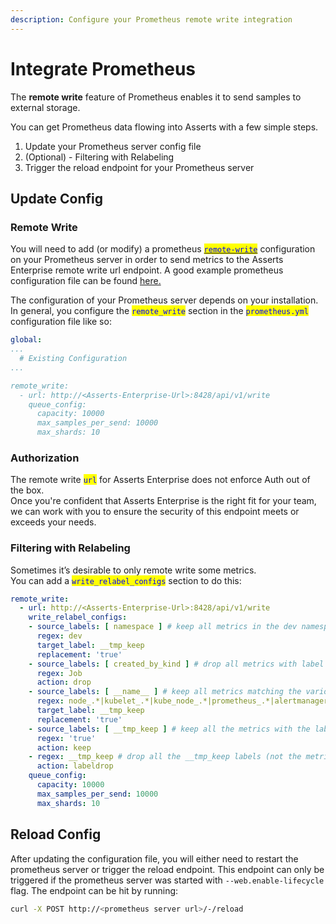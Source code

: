 ```yaml
---
description: Configure your Prometheus remote write integration
---
```


# Integrate Prometheus

The **remote write** feature of Prometheus enables it to send samples to external storage.&#x20;

You can get Prometheus data flowing into Asserts with a few simple steps.

1. Update your Prometheus server config file
2. (Optional) - Filtering with Relabeling
3. Trigger the reload endpoint for your Prometheus server



## Update Config

### Remote Write

You will need to add (or modify) a prometheus [<mark style="color:blue;">`remote-write`</mark>](https://prometheus.io/docs/prometheus/latest/configuration/configuration/#remote\_write) configuration on your Prometheus server in order to send metrics to the Asserts Enterprise remote write url endpoint. A good example prometheus configuration file can be found [here.](https://github.com/prometheus/prometheus/blob/main/config/testdata/conf.good.yml)

The configuration of your Prometheus server depends on your installation. In general, you configure the <mark style="color:blue;">`remote_write`</mark> section in the <mark style="color:blue;">`prometheus.yml`</mark> configuration file like so:

```yaml
global:
...
  # Existing Configuration
...

remote_write:
  - url: http://<Asserts-Enterprise-Url>:8428/api/v1/write
    queue_config:
      capacity: 10000
      max_samples_per_send: 10000
      max_shards: 10
```

### Authorization

The remote write <mark style="color:blue;">`url`</mark> for Asserts Enterprise does not enforce Auth out of the box.\
Once you're confident that Asserts Enterprise is the right fit for your team, we can work with you to ensure the security of this endpoint meets or exceeds your needs.

### Filtering with Relabeling

Sometimes it’s desirable to only remote write some metrics. \
You can add a <mark style="color:blue;">`write_relabel_configs`</mark> section to do this:

```yaml
remote_write:
  - url: http://<Asserts-Enterprise-Url>:8428/api/v1/write
    write_relabel_configs:
    - source_labels: [ namespace ] # keep all metrics in the dev namespace
      regex: dev
      target_label: __tmp_keep
      replacement: 'true'
    - source_labels: [ created_by_kind ] # drop all metrics with label name -> created_by_kind=Job
      regex: Job
      action: drop
    - source_labels: [ __name__ ] # keep all metrics matching the various metrics names (this will include those outside the dev namespace)
      regex: node_.*|kubelet_.*|kube_node_.*|prometheus_.*|alertmanager_.*
      target_label: __tmp_keep
      replacement: 'true'
    - source_labels: [ __tmp_keep ] # keep all the metrics with the label __tmp_keep=true
      regex: 'true'
      action: keep
    - regex: __tmp_keep # drop all the __tmp_keep labels (not the metric)
      action: labeldrop
    queue_config:
      capacity: 10000
      max_samples_per_send: 10000
      max_shards: 10
```

## Reload Config

After updating the configuration file, you will either need to restart the prometheus server or trigger the reload endpoint. This endpoint can only be triggered if the prometheus server was started with `--web.enable-lifecycle` flag. The endpoint can be hit by running:

```bash
curl -X POST http://<prometheus server url>/-/reload
```

